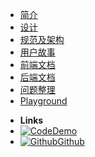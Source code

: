 - [简介](introduction)
- [设计](design)
- [规范及架构](development-framework)
- [用户故事](user-story)
- [前端文档](frontend-docs)
- [后端文档](backend-docs)
- [问题整理](questions)
- [Playground](markdown)


<!--
 - [Quick Start](quick-start)
- [Themes](themes)
- [Customization](customization)
- [Options](options)
- [Markdown](markdown)
- [Changelog](changelog) 
-->


- **Links**
- [![Code](https://icongr.am/octicons/device-desktop.svg?color=808080&size=16)Demo](https://www.xiaopiu.com/web/byId?type=project&id=5c88fbed3f4d4f46a1ec72fe)
- [![Github](https://icongram.jgog.in/simple/github.svg?color=808080&size=16)Github](https://github.com/nestdream/bugfree)



<!-- 
- [![NPM](https://icongram.jgog.in/simple/npm.svg?colored&size=16)NPM](https://www.npmjs.com/package/docsify-themeable)
- [![Twitter](https://icongram.jgog.in/simple/twitter.svg?colored&size=16)@jhildenbiddle](http://twitter.com/jhildenbiddle) 
-->
